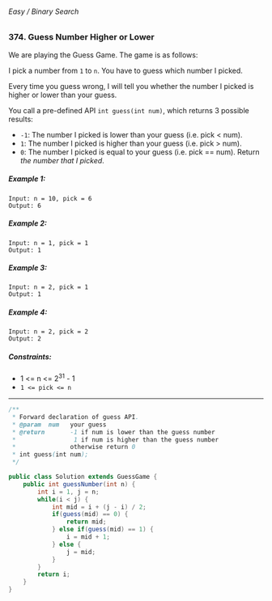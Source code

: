 ###### Easy / Binary Search

### 374. Guess Number Higher or Lower

We are playing the Guess Game. The game is as follows:

I pick a number from `1` to `n`. You have to guess which number I picked.

Every time you guess wrong, I will tell you whether the number I picked is higher or lower than your guess.

You call a pre-defined API `int guess(int num)`, which returns 3 possible results:

- `-1`: The number I picked is lower than your guess (i.e. pick < num).
- `1`: The number I picked is higher than your guess (i.e. pick > num).
- `0`: The number I picked is equal to your guess (i.e. pick == num).
Return _the number that I picked_.

 

##### Example 1:
```
Input: n = 10, pick = 6
Output: 6
```
##### Example 2:
```
Input: n = 1, pick = 1
Output: 1
```
##### Example 3:
```
Input: n = 2, pick = 1
Output: 1
```
##### Example 4:
```
Input: n = 2, pick = 2
Output: 2
``` 

##### Constraints:

- 1 <= n <= 2<sup>31</sup> - 1
- `1 <= pick <= n`

***

```java
/** 
 * Forward declaration of guess API.
 * @param  num   your guess
 * @return 	     -1 if num is lower than the guess number
 *			      1 if num is higher than the guess number
 *               otherwise return 0
 * int guess(int num);
 */

public class Solution extends GuessGame {
    public int guessNumber(int n) {
        int i = 1, j = n;
        while(i < j) {
            int mid = i + (j - i) / 2;
            if(guess(mid) == 0) {
                return mid;
            } else if(guess(mid) == 1) {
                i = mid + 1;
            } else {
                j = mid;
            }
        }
        return i;
    }
}
```
